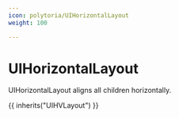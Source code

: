 ```yaml
---
icon: polytoria/UIHorizontalLayout
weight: 100

---
```


# UIHorizontalLayout

UIHorizontalLayout aligns all children horizontally.

{{ inherits("UIHVLayout") }}

